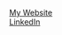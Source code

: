 <p align="center">
  
  <a href="https://samresume.com"> My Website</a>
  <br/>
  <a href="linkedin.com/in/samresume"> LinkedIn </a>
<br/>
</p>


